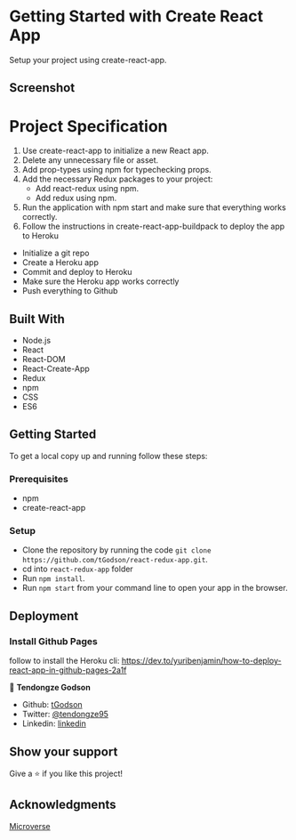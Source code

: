 # Getting Started with Create React App

Setup your project using create-react-app.
## Screenshot

<!-- ![screenshot](app_screenshot.png) -->

# Project Specification

1. Use create-react-app to initialize a new React app.
2. Delete any unnecessary file or asset.
3. Add prop-types using npm for typechecking props.
4. Add the necessary Redux packages to your project:
   - Add react-redux using npm.
   - Add redux using npm.
5. Run the application with npm start and make sure that everything works correctly.
6. Follow the instructions in create-react-app-buildpack to deploy the app to Heroku
  - Initialize a git repo
  - Create a Heroku app
  - Commit and deploy to Heroku
  - Make sure the Heroku app works correctly
  - Push everything to Github

## Built With

- Node.js
- React
- React-DOM
- React-Create-App
- Redux
- npm
- CSS
- ES6

## Getting Started

To get a local copy up and running follow these steps:

### Prerequisites

- npm
- create-react-app

### Setup

- Clone the repository by running the code `git clone https://github.com/tGodson/react-redux-app.git`.
- cd into `react-redux-app` folder
- Run `npm install`.
- Run `npm start` from your command line to open your app in the browser.

## Deployment

### Install Github Pages

follow to install the Heroku cli: https://dev.to/yuribenjamin/how-to-deploy-react-app-in-github-pages-2a1f


👤 **Tendongze Godson**

- Github: [tGodson](https://github.com/tGodson)
- Twitter: [@tendongze95](https://twitter.com/tendongze95)
- Linkedin: [linkedin](https://www.linkedin.com/in/tendongzegodson)

## Show your support

Give a ⭐️ if you like this project!

## Acknowledgments

[Microverse](www.microverse.org)
